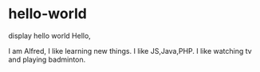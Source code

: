 # hello-world
display hello world
Hello,

I am Alfred, I like learning new things.
I like JS,Java,PHP.
I like watching tv and playing badminton.
